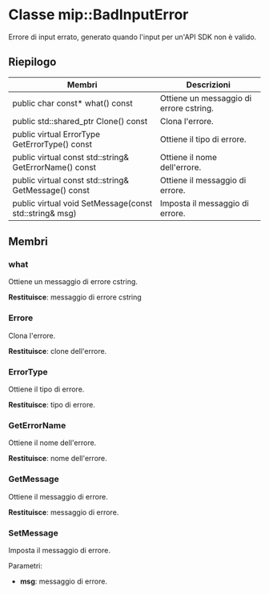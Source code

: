 # <a name="class-mipbadinputerror"></a>Classe mip::BadInputError 
Errore di input errato, generato quando l'input per un'API SDK non è valido.
  
## <a name="summary"></a>Riepilogo
 Membri                        | Descrizioni                                
--------------------------------|---------------------------------------------
 public char const* what() const  |  Ottiene un messaggio di errore cstring.
public std::shared_ptr<Error> Clone() const  |  Clona l'errore.
 public virtual ErrorType GetErrorType() const  |  Ottiene il tipo di errore.
 public virtual const std::string& GetErrorName() const  |  Ottiene il nome dell'errore.
 public virtual const std::string& GetMessage() const  |  Ottiene il messaggio di errore.
 public virtual void SetMessage(const std::string& msg)  |  Imposta il messaggio di errore.
  
## <a name="members"></a>Membri
  
### <a name="what"></a>what
Ottiene un messaggio di errore cstring.

  
**Restituisce**: messaggio di errore cstring
  
### <a name="error"></a>Errore
Clona l'errore.

  
**Restituisce**: clone dell'errore.
  
### <a name="errortype"></a>ErrorType
Ottiene il tipo di errore.

  
**Restituisce**: tipo di errore.
  
### <a name="geterrorname"></a>GetErrorName
Ottiene il nome dell'errore.

  
**Restituisce**: nome dell'errore.
  
### <a name="getmessage"></a>GetMessage
Ottiene il messaggio di errore.

  
**Restituisce**: messaggio di errore.
  
### <a name="setmessage"></a>SetMessage
Imposta il messaggio di errore.

Parametri:  
* **msg**: messaggio di errore.

